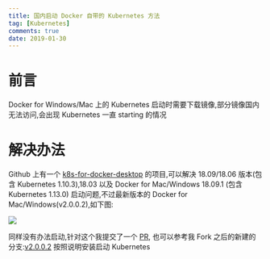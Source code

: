```yaml
---
title: 国内启动 Docker 自带的 Kubernetes 方法
tag: [Kubernetes]
comments: true
date: 2019-01-30
---
```








# 前言

Docker for Windows/Mac 上的 Kubernetes 启动时需要下载镜像,部分镜像国内无法访问,会出现 Kubernetes 一直 starting 的情况


# 解决办法

Github 上有一个 [k8s-for-docker-desktop](https://github.com/AliyunContainerService/k8s-for-docker-desktop) 的项目,可以解决  18.09/18.06 版本(包含 Kubernetes 1.10.3),18.03 以及  Docker for Mac/Windows 18.09.1 (包含 Kubernetes 1.13.0) 启动问题,不过最新版本的 Docker for Mac/Windows(v2.0.0.2),如下图:

![](http://ww1.sinaimg.cn/large/006wYWbGly1fzom77i37lj30oj0k2q5x.jpg)

同样没有办法启动,针对这个我提交了一个 [PR](https://github.com/AliyunContainerService/k8s-for-docker-desktop/pull/17), 也可以参考我 Fork 之后的新建的分支:[v2.0.0.2](https://github.com/lt94/k8s-for-docker-desktop/tree/v2.0.0.2) 按照说明安装启动 Kubernetes